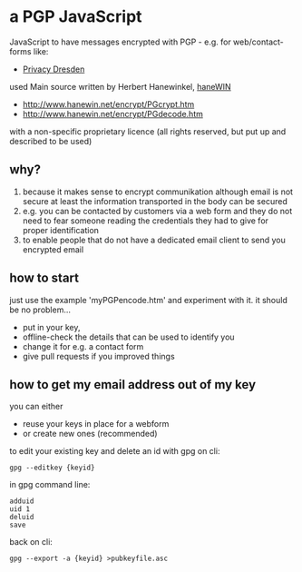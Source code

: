 a PGP JavaScript 
================

JavaScript to have messages encrypted with PGP - e.g. for web/contact-forms like:
* [Privacy Dresden](https://privacydresden.noblogs.org/kontakt/)


used Main source written by Herbert Hanewinkel, [haneWIN](http://www.hanewin.net/)
* http://www.hanewin.net/encrypt/PGcrypt.htm
* http://www.hanewin.net/encrypt/PGdecode.htm

with a non-specific proprietary licence (all rights reserved, but put up and described to be used)

## why?

1. because it makes sense to encrypt communikation although email is not secure at least the information transported in the body can be secured
2. e.g. you can be contacted by customers via a web form and they do not need to fear someone reading the credentials they had to give for proper identification
3. to enable people that do not have a dedicated email client to send you encrypted email


## how to start

just use the example 'myPGPencode.htm' and experiment with it.
it should be no problem...
* put in your key,
* offline-check the details that can be used to identify you
* change it for e.g. a contact form
* give pull requests if you improved things

## how to get my email address out of my key

you can either
* reuse your keys in place for a webform
* or create new ones (recommended)

to edit your existing key and delete an id with gpg on cli:

    gpg --editkey {keyid}

in gpg command line:

    adduid
    uid 1
    deluid
    save

back on cli:

    gpg --export -a {keyid} >pubkeyfile.asc
